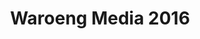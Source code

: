 ---
layout:   certificate
title:    "Waroeng Media 2016"
slug:     seminar-waroengmedia
category: seminar
issuer:   "BEM Rema Universitas Pendidikan Indonesia"
---